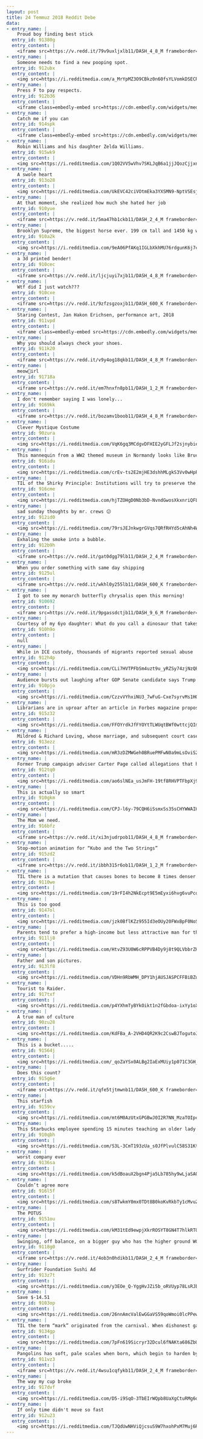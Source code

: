 ```yaml
---
layout: post
title: 24 Temmuz 2018 Reddit Debe
data:
- entry_name: |
    Proud boy finding best stick
  entry_id: 91380g
  entry_content: |
    <iframe src=https://v.redd.it/79v9uxljxlb11/DASH_4_8_M frameborder=0></iframe>
- entry_name: |
    Someone needs to find a new pooping spot.
  entry_id: 912ubx
  entry_content: |
    <img src=https://i.redditmedia.com/a_MrYpMZ3O9CBkz0n60fsYLVomkDSECRMhOWKXwromQ.jpg?s=700ed9356448d2212fecada09d5bf6c0 frameborder=0>
- entry_name: |
    Press F to pay respects.
  entry_id: 912b36
  entry_content: |
    <iframe class=embedly-embed src=https://cdn.embedly.com/widgets/media.html?src=https%3A%2F%2Fgfycat.com%2Fifr%2FFastEagerAmericanpainthorse&url=https%3A%2F%2Fgfycat.com%2FFastEagerAmericanpainthorse&image=https%3A%2F%2Fthumbs.gfycat.com%2FFastEagerAmericanpainthorse-size_restricted.gif&key=522baf40bd3911e08d854040d3dc5c07&type=text%2Fhtml&schema=gfycat width=600 height=338 scrolling=no frameborder=0 allow=autoplay; fullscreen allowfullscreen=true></iframe>
- entry_name: |
    Catch me if you can
  entry_id: 914spk
  entry_content: |
    <iframe class=embedly-embed src=https://cdn.embedly.com/widgets/media.html?src=https%3A%2F%2Fgfycat.com%2Fifr%2FCluelessBruisedGoldeneye&url=https%3A%2F%2Fgfycat.com%2FCluelessBruisedGoldeneye&image=https%3A%2F%2Fthumbs.gfycat.com%2FCluelessBruisedGoldeneye-size_restricted.gif&key=2aa3c4d5f3de4f5b9120b660ad850dc9&type=text%2Fhtml&schema=gfycat width=270 height=480 scrolling=no frameborder=0 allow=autoplay; fullscreen allowfullscreen=true></iframe>
- entry_name: |
    Robin Williams and his daughter Zelda Williams.
  entry_id: 915wk9
  entry_content: |
    <img src=https://i.redditmedia.com/1Q02VV5wVhv7SKLJqB6a1jjJQozCjjxnfPLgEoZ2U_Q.jpg?s=e20908f8f9e24df1b52f583102c45351 frameborder=0>
- entry_name: |
    A swole heart
  entry_id: 913o28
  entry_content: |
    <img src=https://i.redditmedia.com/UkEVC42ciVOtmEka3YXSMN9-NptVSEsjAYofGzh3iKI.jpg?s=0aeb78ab27f9e50143e1ac35cd52f77c frameborder=0>
- entry_name: |
    At that moment, she realized how much she hated her job
  entry_id: 910yue
  entry_content: |
    <iframe src=https://v.redd.it/5ma47hb1ckb11/DASH_2_4_M frameborder=0></iframe>
- entry_name: |
    Brooklyn Supreme, the biggest horse ever. 199 cm tall and 1450 kg weight. 1930
  entry_id: 910a2k
  entry_content: |
    <img src=https://i.redditmedia.com/9eA06PfAKq1IGLbXkhMU76rdgunK6j7cIbpevjj0Y14.jpg?s=b6098664958d198ea11166cb166d5c94 frameborder=0>
- entry_name: |
    a 3d printed bender!
  entry_id: 910cec
  entry_content: |
    <iframe src=https://v.redd.it/ljcjuyi7xjb11/DASH_4_8_M frameborder=0></iframe>
- entry_name: |
    Wtf did I just watch???
  entry_id: 910cxe
  entry_content: |
    <iframe src=https://v.redd.it/9zfzsgzoxjb11/DASH_600_K frameborder=0></iframe>
- entry_name: |
    Staring Contest, Jan Hakon Erichsen, performance art, 2018
  entry_id: 911vpd
  entry_content: |
    <iframe class=embedly-embed src=https://cdn.embedly.com/widgets/media.html?src=https%3A%2F%2Fgfycat.com%2Fifr%2FWhichSpanishCaimanlizard&url=https%3A%2F%2Fgfycat.com%2FWhichSpanishCaimanlizard&image=https%3A%2F%2Fthumbs.gfycat.com%2FWhichSpanishCaimanlizard-size_restricted.gif&key=522baf40bd3911e08d854040d3dc5c07&type=text%2Fhtml&schema=gfycat width=600 height=750 scrolling=no frameborder=0 allow=autoplay; fullscreen allowfullscreen=true></iframe>
- entry_name: |
    Why you should always check your shoes.
  entry_id: 911k20
  entry_content: |
    <iframe src=https://v.redd.it/v9y4og18qkb11/DASH_4_8_M frameborder=0></iframe>
- entry_name: |
    meow💸irl
  entry_id: 91718a
  entry_content: |
    <iframe src=https://v.redd.it/em7hnxfn8pb11/DASH_1_2_M frameborder=0></iframe>
- entry_name: |
    I don't remember saying I was lonely...
  entry_id: 9169kk
  entry_content: |
    <iframe src=https://v.redd.it/bozamv1boob11/DASH_4_8_M frameborder=0></iframe>
- entry_name: |
    Clever Mystique Costume
  entry_id: 90zura
  entry_content: |
    <img src=https://i.redditmedia.com/VqK6gq3MCdgvDFHIE2yGFLJf2sjnybieNbnJJfEwyLM.jpg?s=bb44ce1e7120c85f4d7f6a50db7a099c frameborder=0>
- entry_name: |
    This mannequin from a WW2 themed museum in Normandy looks like Bruce Willis
  entry_id: 916idu
  entry_content: |
    <img src=https://i.redditmedia.com/crEv-ts2E2mjHE3dshhMLgkS3Vv0wHpPhglL49EE7QM.jpg?s=f99545e0d5da26bbc0039c1bb5e20963 frameborder=0>
- entry_name: |
    TIL of the Shirky Principle: Institutions will try to preserve the problem to which they are the solution.
  entry_id: 916cme
  entry_content: |
    <img src=https://i.redditmedia.com/hjTZOHgD0Nb3bD-NvndGwosXkxnriQFL8BufMJfWUpY.jpg?s=dc6553d9deb31e93b5c36bddc632b158 frameborder=0>
- entry_name: |
    sad sunday thoughts by mr. crews 😕
  entry_id: 912id0
  entry_content: |
    <img src=https://i.redditmedia.com/79rsJEJnkwgrGVqs7QRfRHYd5cAhNh4W6yPq5vzmW-8.jpg?s=441e9ee75d993d14330cacacc79b58d6 frameborder=0>
- entry_name: |
    Exhaling the smoke into a bubble.
  entry_id: 912b9h
  entry_content: |
    <iframe src=https://v.redd.it/gat0dgg79lb11/DASH_2_4_M frameborder=0></iframe>
- entry_name: |
    When you order something with same day shipping
  entry_id: 9125ul
  entry_content: |
    <iframe src=https://v.redd.it/wkhl0y255lb11/DASH_600_K frameborder=0></iframe>
- entry_name: |
    I got to see my monarch butterfly chrysalis open this morning!
  entry_id: 910692
  entry_content: |
    <iframe src=https://v.redd.it/9pgassdctjb11/DASH_9_6_M frameborder=0></iframe>
- entry_name: |
    Courtesy of my 6yo daughter: What do you call a dinosaur that takes care of its teeth?
  entry_id: 910h9o
  entry_content: |
    null
- entry_name: |
    While in ICE custody, thousands of migrants reported sexual abuse
  entry_id: 912h4p
  entry_content: |
    <img src=https://i.redditmedia.com/CLi7HVTPFbSm4uzt9u_yRZSy74zjNzQPH6Qs5nIIKgg.jpg?s=1046a14fc3e0b26dac942d25fc1a3a7d frameborder=0>
- entry_name: |
    Audience bursts out laughing after GOP Senate candidate says Trump is ‘standing up’ to Russia
  entry_id: 910pjo
  entry_content: |
    <img src=https://i.redditmedia.com/CzzvVYhxiNU3_7wFuG-Cxe7syrvMs1HOatyG73t9ngw.jpg?s=401c4472835c8ca45c92458455d61ded frameborder=0>
- entry_name: |
    Librarians are in uproar after an article in Forbes magazine proposed replacing all public libraries in the US with Amazon bookstores, which said libraries ‘don’t have the same value they used to’ and cost taxpayers too much
  entry_id: 915z32
  entry_content: |
    <img src=https://i.redditmedia.com/FFOYrdkJfFYOYtTLWUqtBWf0wttcjQIm9DcY9RKU0EI.jpg?s=f8a30abb5cfd2116172c4bcc7a20f9fc frameborder=0>
- entry_name: |
    Mildred & Richard Loving, whose marriage, and subsequent court cases, would go on to end all race-based legal restrictions on marriage in the US. (1950s)
  entry_id: 913ezz
  entry_content: |
    <img src=https://i.redditmedia.com/mR3zDZMWGeh0BRuePMFwN0a9mLsOviS2r6BgArCKBwk.jpg?s=d87b8fd7ce8e63ce768d611125f107f0 frameborder=0>
- entry_name: |
    Former Trump campaign adviser Carter Page called allegations that he was a Russian agent “spin,” a “ridiculous smear campaign” and “literally a complete joke” - but admitted that he had worked as an informal adviser to the Russian government.
  entry_id: 912tq0
  entry_content: |
    <img src=https://i.redditmedia.com/ao6slNEa_usJmFH-19tf8RHVPTFbpXj9JZHcl8geqOw.jpg?s=05fdcdc785392c18d5e87afdc739547a frameborder=0>
- entry_name: |
    This is actually so smart
  entry_id: 910gkm
  entry_content: |
    <img src=https://i.redditmedia.com/CPJ-l6y-79CQH6iSsmxSs35sCHYWWAIH2xjIPeD7OYM.jpg?s=f53ad96756f47aa9d7b35532f6802018 frameborder=0>
- entry_name: |
    The Mom we need.
  entry_id: 916bfz
  entry_content: |
    <iframe src=https://v.redd.it/xi3njudrpob11/DASH_4_8_M frameborder=0></iframe>
- entry_name: |
    Stop-motion animation for “Kubo and the Two Strings”
  entry_id: 915zd2
  entry_content: |
    <iframe src=https://v.redd.it/ibbh315r6ob11/DASH_1_2_M frameborder=0></iframe>
- entry_name: |
    TIL there is a mutation that causes bones to become 8 times denser than normal that allow people to walk away from car accidents without a single fracture but with a trade off of being unable to swim.
  entry_id: 9110we
  entry_content: |
    <img src=https://i.redditmedia.com/19rFI4h2NkEcpt9E5mEyxi6hvg6vuPcqaoUizq7bNig.jpg?s=f6a9b18446aed367be1618498c48b067 frameborder=0>
- entry_name: |
    This is too good
  entry_id: 9147ol
  entry_content: |
    <img src=https://i.redditmedia.com/jzk0BflKZz955Id3eOUy20FWxBpF0NoSfUMd3zvMAjs.jpg?s=208d1bd7aa2a51c7318706da7bc34a63 frameborder=0>
- entry_name: |
    Parents tend to prefer a high-income but less attractive man for their daughters, while daughters view the physical attractiveness of their spouses as more important than their parents, finds new research from China (N=589).
  entry_id: 911lj8
  entry_content: |
    <img src=https://i.redditmedia.com/HtvZ93U0W6cRPPVB4Dy9j8t9QLVbbrZHtIRnAcCGGkw.jpg?s=82286e666d19b25a8f5ac236b15b505c frameborder=0>
- entry_name: |
    Father and son pictures.
  entry_id: 913lf8
  entry_content: |
    <img src=https://i.redditmedia.com/VDHn9RbWMH_DPY1hjAUSJASPCFFBiBZus-6eyBudRgc.jpg?s=0f0ef5fa5735600eac34364d4556a966 frameborder=0>
- entry_name: |
    Tourist to Raider.
  entry_id: 917txf
  entry_content: |
    <img src=https://i.redditmedia.com/p4YXhmTyBYkOikt1n2fGbdoa-ixYy1oXzoQQkzes0xM.png?s=2ca73be9e3f3f87ed3b72024ccbc0f4d frameborder=0>
- entry_name: |
    A true man of culture
  entry_id: 90zu28
  entry_content: |
    <img src=https://i.redditmedia.com/KdFBa_A-2VHD4QR2K9c2CswBJTogutoJMzgqgnJ6qlc.jpg?s=1a428389e636f6971ae1107100562387 frameborder=0>
- entry_name: |
    This is a bucket.....
  entry_id: 91564j
  entry_content: |
    <img src=https://i.redditmedia.com/_qoZaYSx0ALBg2IaExMUiy1p071C3GH_um5QabOXme8.jpg?s=c14c13241e508a541eec63dbf9cc6ee0 frameborder=0>
- entry_name: |
    Does this count?
  entry_id: 915g6e
  entry_content: |
    <iframe src=https://v.redd.it/qfe5tjtmwnb11/DASH_600_K frameborder=0></iframe>
- entry_name: |
    This starfish
  entry_id: 9159cv
  entry_content: |
    <img src=https://i.redditmedia.com/mt6M0AzUtxGPGBwJ0I2R7NN_MzaTOIpcc7Mm5hirO8A.jpg?s=c923e9eaabc42803f6ace7924b55e15e frameborder=0>
- entry_name: |
    This Starbucks employee spending 15 minutes teaching an older lady how to use their app is the real MVP
  entry_id: 910qbh
  entry_content: |
    <img src=https://i.redditmedia.com/S3L-3CmT193zUa_s0JfPlvulC58S31KtpkGde67tGiY.jpg?s=12f4b007a305379c98c3ac839b7aa63d frameborder=0>
- entry_name: |
    worst company ever
  entry_id: 9136sa
  entry_content: |
    <img src=https://i.redditmedia.com/k5dBoauX2bgn4Pja5Lb785hy9wLjaSA06J0mlqTI9bw.jpg?s=fbc1fa1769e7ffb6c792913afbd5ebac frameborder=0>
- entry_name: |
    Couldn’t agree more
  entry_id: 916l5f
  entry_content: |
    <img src=https://i.redditmedia.com/s8TwkmY0mx0TDt8B0koKvRkbTy1cMvuZ2EvUy06C0ss.jpg?s=369467a22e6c14e027a9e62604a7e0a7 frameborder=0>
- entry_name: |
    The POTUS
  entry_id: 9151ou
  entry_content: |
    <img src=https://i.redditmedia.com/kM31tEd9ewpjXkrROSYT8GN4T7hlkRTORm_w7TC6qeU.png?s=aac918c39986b648daea0dc4e4efb597 frameborder=0>
- entry_name: |
    Swinging, off balance, on a bigger guy who has the higher ground WCGW
  entry_id: 9118g0
  entry_content: |
    <iframe src=https://v.redd.it/4ob3n0hdikb11/DASH_2_4_M frameborder=0></iframe>
- entry_name: |
    Surfrider Foundation Sushi Ad
  entry_id: 913z7t
  entry_content: |
    <img src=https://i.redditmedia.com/y3EOe_Q-YggHvJZi5b_oRVUyp78LsRJb09naG5Bob0M.jpg?s=3a6db92f958a309ad64bc486e8cf5cd6 frameborder=0>
- entry_name: |
    Save $-14.51
  entry_id: 9103op
  entry_content: |
    <img src=https://i.redditmedia.com/26nnAmcValEwGGaVS59qoWmoi0lcPPewGyGvgUiQ4i4.jpg?s=38b9045da0fbfbdcd38ce058616c7753 frameborder=0>
- entry_name: |
    TIL the term “mark” originated from the carnival. When dishonest game operators found someone they could entice to keep playing their rigged game, they would mark the player by patting their back with a hand that had chalk on it. Other carnies would then keep an eye out for rubes with chalk marks.
  entry_id: 9134gp
  entry_content: |
    <img src=https://i.redditmedia.com/7pFn619Sicryr32Dcul6fNAKta686ZbUDdjrjiQ2JyE.jpg?s=d2d2a4d19b216ab7998a1a1e5b37f4d3 frameborder=0>
- entry_name: |
    Pangolins has soft, pale scales when born, which begin to harden by second day
  entry_id: 911vz3
  entry_content: |
    <iframe src=https://v.redd.it/4wsu1cqfykb11/DASH_2_4_M frameborder=0></iframe>
- entry_name: |
    The way my cup broke
  entry_id: 917dvf
  entry_content: |
    <img src=https://i.redditmedia.com/D5-i9SqO-3TbEIrWQpb8UaXgCtuRMg6qkiNmJLHIA8A.jpg?s=813925176e21dec1fa1be8c937891ea2 frameborder=0>
- entry_name: |
    If only time didn't move so fast
  entry_id: 912u23
  entry_content: |
    <img src=https://i.redditmedia.com/TJQdUwNHViQjcsuS9W7hxohPxM7Muj6RKvuS6faVqXU.png?s=e3eea51df16e1388e3aaa7b23fd2a672 frameborder=0>
---
```

